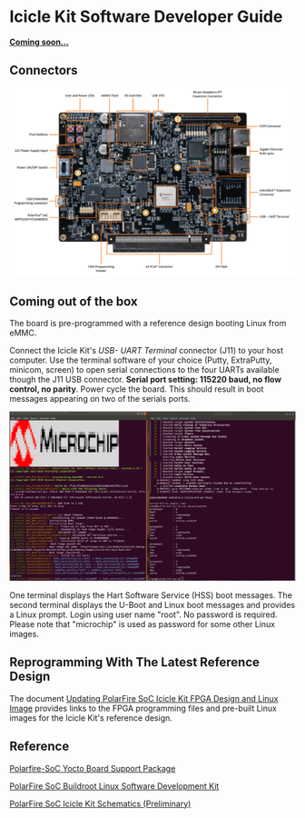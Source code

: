 # Icicle Kit Software Developer Guide

[**Coming soon...**](https://www.crowdsupply.com/microchip/polarfire-soc-icicle-kit) 

## Connectors

![](./images/Icicle-Kit.PNG) 


## Coming out of the box
The board is pre-programmed with a reference design booting Linux from eMMC.

Connect the Icicle Kit's *USB- UART Terminal* connector (J11) to your host computer. Use the terminal software of your choice (Putty, ExtraPutty, minicom, screen) to open serial connections to the four UARTs available though the J11 USB connector. **Serial port setting: 115220 baud, no flow control, no parity**. Power cycle the board. This should result in boot messages appearing on two of the serials ports.

![](./images/terminals.png) 

One terminal displays the Hart Software Service (HSS) boot messages. The second terminal displays the U-Boot and Linux boot messages and provides a Linux prompt. Login using user name "root". No password is required. Please note that "microchip" is used as password for some other Linux images.


## Reprogramming With The Latest Reference Design
The document [Updating PolarFire SoC Icicle Kit FPGA Design and Linux Image](https://github.com/polarfire-soc/polarfire-soc-documentation/blob/master/boards/mpfs-icicle-kit-es/updating-icicle-kit/updating-icicle-kit-design-and-linux.md)  provides links to the FPGA programming files and pre-built Linux images for the Icicle Kit's reference design.

## Reference
[Polarfire-SoC Yocto Board Support Package](https://github.com/polarfire-soc/meta-polarfire-soc-yocto-bsp) 

[PolarFire SoC Buildroot Linux Software Development Kit](https://github.com/polarfire-soc/polarfire-soc-buildroot-sdk) 

[PolarFire SoC Icicle Kit Schematics (Preliminary)](https://www.microsemi.com/document-portal/doc_download/1244587-polarfire-soc-icicle-kit-schematics) 
